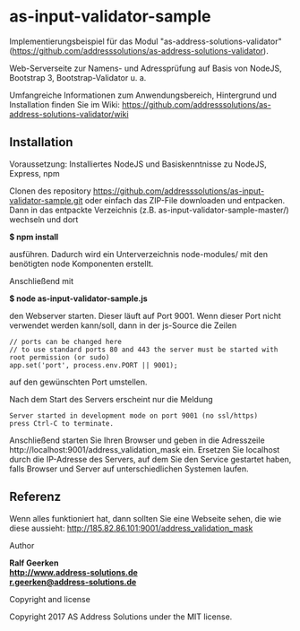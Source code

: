 # as-input-validator-sample
Implementierungsbeispiel für das Modul "as-address-solutions-validator" (https://github.com/addresssolutions/as-address-solutions-validator). 

Web-Serverseite zur Namens- und Adressprüfung auf Basis von NodeJS, Bootstrap 3, Bootstrap-Validator u. a.

Umfangreiche Informationen zum Anwendungsbereich, Hintergrund und Installation finden Sie im Wiki: https://github.com/addresssolutions/as-address-solutions-validator/wiki

## Installation

Voraussetzung: Installiertes NodeJS und Basiskenntnisse zu NodeJS, Express, npm

Clonen des repository https://github.com/addresssolutions/as-input-validator-sample.git oder einfach das ZIP-File downloaden und entpacken. Dann in das entpackte Verzeichnis (z.B. as-input-validator-sample-master/) wechseln und dort 

**$ npm install**

ausführen. Dadurch wird ein Unterverzeichnis node-modules/ mit den benötigten node Komponenten erstellt.

Anschließend mit

**$ node as-input-validator-sample.js** 

den Webserver starten. Dieser läuft auf Port 9001. Wenn dieser Port nicht verwendet werden kann/soll, dann in der js-Source die Zeilen 
    
    // ports can be changed here
    // to use standard ports 80 and 443 the server must be started with root permission (or sudo)
    app.set('port', process.env.PORT || 9001); 
 
auf den gewünschten Port umstellen. 
 
Nach dem Start des Servers erscheint nur die Meldung

    Server started in development mode on port 9001 (no ssl/https)
    press Ctrl-C to terminate.
    
Anschließend starten Sie Ihren Browser und geben in die Adresszeile 
http://localhost:9001/address_validation_mask
ein. Ersetzen Sie localhost durch die IP-Adresse des Servers, auf dem Sie den Service gestartet haben, falls Browser und Server auf unterschiedlichen Systemen laufen.


## Referenz
Wenn alles funktioniert hat, dann sollten Sie eine Webseite sehen, die wie diese aussieht: http://185.82.86.101:9001/address_validation_mask



Author


**Ralf Geerken**  
**http://www.address-solutions.de**    
**r.geerken@address-solutions.de**  


Copyright and license

Copyright 2017 AS Address Solutions under the MIT license.
